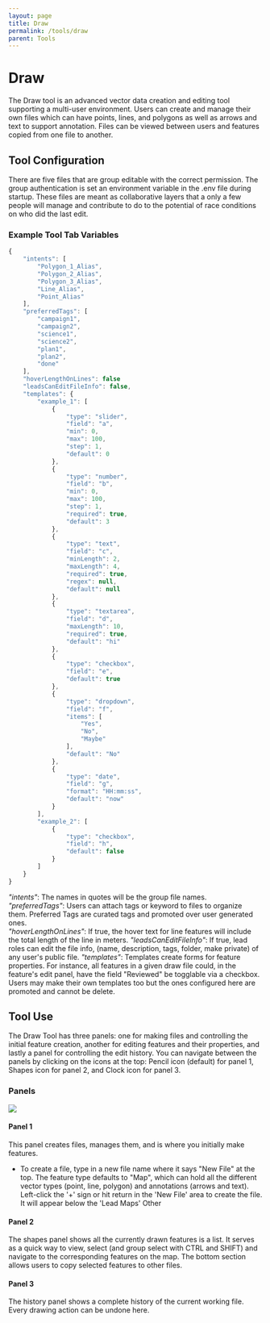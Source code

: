 ```yaml
---
layout: page
title: Draw
permalink: /tools/draw
parent: Tools
---
```


# Draw

The Draw tool is an advanced vector data creation and editing tool supporting a multi-user environment. Users can create and manage their own files which can have points, lines, and polygons as well as arrows and text to support annotation. Files can be viewed between users and features copied from one file to another.

## Tool Configuration

There are five files that are group editable with the correct permission. The group authentication is set an environment variable in the .env file during startup. These files are meant as collaborative layers that a only a few people will manage and contribute to do to the potential of race conditions on who did the last edit.

### Example Tool Tab Variables

```javascript
{
    "intents": [
        "Polygon_1_Alias",
        "Polygon_2_Alias",
        "Polygon_3_Alias",
        "Line_Alias",
        "Point_Alias"
    ],
    "preferredTags": [
        "campaign1",
        "campaign2",
        "science1",
        "science2",
        "plan1",
        "plan2",
        "done"
    ],
    "hoverLengthOnLines": false
    "leadsCanEditFileInfo": false,
    "templates": {
        "example_1": [
            {
                "type": "slider",
                "field": "a",
                "min": 0,
                "max": 100,
                "step": 1,
                "default": 0
            },
            {
                "type": "number",
                "field": "b",
                "min": 0,
                "max": 100,
                "step": 1,
                "required": true,
                "default": 3
            },
            {
                "type": "text",
                "field": "c",
                "minLength": 2,
                "maxLength": 4,
                "required": true,
                "regex": null,
                "default": null
            },
            {
                "type": "textarea",
                "field": "d",
                "maxLength": 10,
                "required": true,
                "default": "hi"
            },
            {
                "type": "checkbox",
                "field": "e",
                "default": true
            },
            {
                "type": "dropdown",
                "field": "f",
                "items": [
                    "Yes",
                    "No",
                    "Maybe"
                ],
                "default": "No"
            },
            {
                "type": "date",
                "field": "g",
                "format": "HH:mm:ss",
                "default": "now"
            }
        ],
        "example_2": [
            {
                "type": "checkbox",
                "field": "h",
                "default": false
            }
        ]
    }
}
```

_"intents"_: The names in quotes will be the group file names.  
_"preferredTags"_: Users can attach tags or keyword to files to organize them. Preferred Tags are curated tags and promoted over user generated ones.  
_"hoverLengthOnLines"_: If true, the hover text for line features will include the total length of the line in meters.
_"leadsCanEditFileInfo"_: If true, lead roles can edit the file info, (name, description, tags, folder, make private) of any user's public file.
_"templates"_: Templates create forms for feature properties. For instance, all features in a given draw file could, in the feature's edit panel, have the field "Reviewed" be togglable via a checkbox. Users may make their own templates too but the ones configured here are promoted and cannot be delete.

## Tool Use

The Draw Tool has three panels: one for making files and controlling the initial feature creation, another for editing features and their properties, and lastly a panel for controlling the edit history. You can navigate between the panels by clicking on the icons at the top: Pencil icon (default) for panel 1, Shapes icon for panel 2, and Clock icon for panel 3.

### Panels

![](/MMGIS/assets/images/draw_panels.jpg)

#### Panel 1

This panel creates files, manages them, and is where you initially make features.

- To create a file, type in a new file name where it says "New File" at the top. The feature type defaults to "Map", which can hold all the different vector types (point, line, polygon) and annotations (arrows and text). Left-click the '+' sign or hit return in the 'New File' area to create the file. It will appear below the 'Lead Maps' Other

#### Panel 2

The shapes panel shows all the currently drawn features is a list. It serves as a quick way to view, select (and group select with CTRL and SHIFT) and navigate to the corresponding features on the map. The bottom section allows users to copy selected features to other files.

#### Panel 3

The history panel shows a complete history of the current working file. Every drawing action can be undone here.
